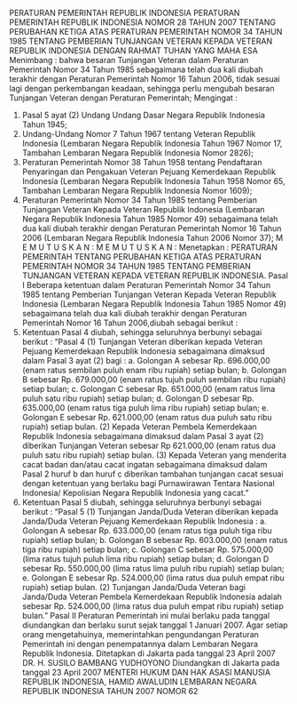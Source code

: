  PERATURAN PEMERINTAH REPUBLIK INDONESIA PERATURAN PEMERINTAH REPUBLIK INDONESIA NOMOR 28 TAHUN 2007 TENTANG PERUBAHAN KETIGA ATAS PERATURAN PEMERINTAH NOMOR 34 TAHUN 1985 TENTANG PEMBERIAN TUNJANGAN VETERAN KEPADA VETERAN REPUBLIK INDONESIA
DENGAN RAHMAT TUHAN YANG MAHA ESA
Menimbang :
 bahwa besaran Tunjangan Veteran dalam Peraturan Pemerintah Nomor 34 Tahun 1985 sebagaimana telah dua kali diubah terakhir dengan Peraturan Pemerintah Nomor 16 Tahun 2006, tidak sesuai lagi dengan perkembangan keadaan, sehingga perlu mengubah besaran Tunjangan Veteran dengan Peraturan Pemerintah;
Mengingat :

1. Pasal 5 ayat (2) Undang Undang Dasar Negara Republik Indonesia Tahun 1945;
2. Undang-Undang Nomor 7 Tahun 1967 tentang Veteran Republik Indonesia (Lembaran Negara Republik Indonesia Tahun 1967 Nomor 17, Tambahan Lembaran Negara Republik Indonesia Nomor 2826);
3. Peraturan Pemerintah Nomor 38 Tahun 1958 tentang Pendaftaran Penyaringan dan Pengakuan Veteran Pejuang Kemerdekaan Republik Indonesia (Lembaran Negara Republik Indonesia Tahun 1958 Nomor 65, Tambahan Lembaran Negara Republik Indonesia Nomor 1609);
4. Peraturan Pemerintah Nomor 34 Tahun 1985 tentang Pemberian Tunjangan Veteran Kepada Veteran Republik Indonesia (Lembaran Negara Republik Indonesia Tahun 1985 Nomor 49) sebagaimana telah dua kali diubah terakhir dengan Peraturan Pemerintah Nomor 16 Tahun 2006 (Lembaran Negara Republik Indonesia Tahun 2006 Nomor 37); M E M U T U S K A N : M E M U T U S K A N : Menetapkan : PERATURAN PEMERINTAH TENTANG PERUBAHAN KETIGA ATAS PERATURAN PEMERINTAH NOMOR 34 TAHUN 1985 TENTANG PEMBERIAN TUNJANGAN VETERAN KEPADA VETERAN REPUBLIK INDONESIA.
Pasal I
Beberapa ketentuan dalam Peraturan Pemerintah Nomor 34 Tahun 1985 tentang Pemberian Tunjangan Veteran Kepada Veteran Republik Indonesia (Lembaran Negara Republik Indonesia Tahun 1985 Nomor 49) sebagaimana telah dua kali diubah terakhir dengan Peraturan Pemerintah Nomor 16 Tahun 2006,diubah sebagai berikut :
1. Ketentuan Pasal 4 diubah, sehingga seluruhnya berbunyi sebagai berikut : “Pasal 4 (1) Tunjangan Veteran diberikan kepada Veteran Pejuang Kemerdekaan Republik Indonesia sebagaimana dimaksud dalam Pasal 3 ayat (2) bagi :
a. Golongan A sebesar Rp. 696.000,00 (enam ratus sembilan puluh enam ribu rupiah) setiap bulan;
b. Golongan B sebesar Rp. 679.000,00 (enam ratus tujuh puluh sembilan ribu rupiah) setiap bulan;
c. Golongan C sebesar Rp. 651.000,00 (enam ratus lima puluh satu ribu rupiah) setiap bulan;
d. Golongan D sebesar Rp. 635.000,00 (enam ratus tiga puluh lima ribu rupiah) setiap bulan;
e. Golongan E sebesar Rp. 621.000,00 (enam ratus dua puluh satu ribu rupiah) setiap bulan.
(2) Kepada Veteran Pembela Kemerdekaan Republik Indonesia sebagaimana dimaksud dalam Pasal 3 ayat (2) diberikan Tunjangan Veteran sebesar Rp 621.000,00 (enam ratus dua puluh satu ribu rupiah) setiap bulan.
(3) Kepada Veteran yang menderita cacat badan dan/atau cacat ingatan sebagaimana dimaksud dalam Pasal 2 huruf b dan huruf c diberikan tambahan tunjangan cacat sesuai dengan ketentuan yang berlaku bagi Purnawirawan Tentara Nasional Indonesia/ Kepolisian Negara Republik Indonesia yang cacat.”
2. Ketentuan Pasal 5 diubah, sehingga seluruhnya berbunyi sebagai berikut : “Pasal 5 (1) Tunjangan Janda/Duda Veteran diberikan kepada Janda/Duda Veteran Pejuang Kemerdekaan Republik Indonesia :
a. Golongan A sebesar Rp. 633.000,00 (enam ratus tiga puluh tiga ribu rupiah) setiap bulan;
b. Golongan B sebesar Rp. 603.000,00 (enam ratus tiga ribu rupiah) setiap bulan;
c. Golongan C sebesar Rp. 575.000,00 (lima ratus tujuh puluh lima ribu rupiah) setiap bulan;
d. Golongan D sebesar Rp. 550.000,00 (lima ratus lima puluh ribu rupiah) setiap bulan;
e. Golongan E sebesar Rp. 524.000,00 (lima ratus dua puluh empat ribu rupiah) setiap bulan.
(2) Tunjangan Janda/Duda Veteran bagi Janda/Duda Veteran Pembela Kemerdekaan Republik Indonesia adalah sebesar Rp. 524.000,00 (lima ratus dua puluh empat ribu rupiah) setiap bulan.”
Pasal II
Peraturan Pemerintah ini mulai berlaku pada tanggal diundangkan dan berlaku surut sejak tanggal 1 Januari 2007.
Agar setiap orang mengetahuinya, memerintahkan pengundangan Peraturan Pemerintah ini dengan penempatannya dalam Lembaran Negara Republik Indonesia. Ditetapkan di Jakarta pada tanggal 23 April 2007 DR. H. SUSILO BAMBANG YUDHOYONO Diundangkan di Jakarta pada tanggal 23 April 2007 MENTERI HUKUM DAN HAK ASASI MANUSIA REPUBLIK INDONESIA, HAMID AWALUDIN LEMBARAN NEGARA REPUBLIK INDONESIA TAHUN 2007 NOMOR 62